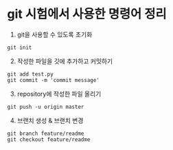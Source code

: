 # git 시험에서 사용한 명령어 정리

1. git을 사용할 수 있도록 초기화
```terminal
git init
```

2. 작성한 파일을 깃에 추가하고 커밋하기
```terminal
git add test.py
git commit -m 'commit message'
```

3. repository에 작성한 파일 올리기
```teminal
git push -u origin master
```

4. 브랜치 생성 & 브랜치 변경
```teminal
git branch feature/readme
git checkout feature/readme
```

